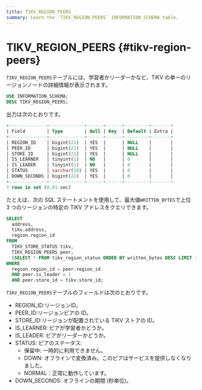 ```yaml
---
title: TIKV_REGION_PEERS
summary: Learn the `TIKV_REGION_PEERS` INFORMATION_SCHEMA table.
---
```


# TIKV_REGION_PEERS {#tikv-region-peers}

`TIKV_REGION_PEERS`テーブルには、学習者かリーダーかなど、TiKV の単一のリージョンノードの詳細情報が表示されます。

```sql
USE INFORMATION_SCHEMA;
DESC TIKV_REGION_PEERS;
```

出力は次のとおりです。

```sql
+--------------+-------------+------+------+---------+-------+
| Field        | Type        | Null | Key  | Default | Extra |
+--------------+-------------+------+------+---------+-------+
| REGION_ID    | bigint(21)  | YES  |      | NULL    |       |
| PEER_ID      | bigint(21)  | YES  |      | NULL    |       |
| STORE_ID     | bigint(21)  | YES  |      | NULL    |       |
| IS_LEARNER   | tinyint(1)  | NO   |      | 0       |       |
| IS_LEADER    | tinyint(1)  | NO   |      | 0       |       |
| STATUS       | varchar(10) | YES  |      | 0       |       |
| DOWN_SECONDS | bigint(21)  | YES  |      | 0       |       |
+--------------+-------------+------+------+---------+-------+
7 rows in set (0.01 sec)
```

たとえば、次の SQL ステートメントを使用して、最大値`WRITTEN_BYTES`で上位 3 つのリージョンの特定の TiKV アドレスをクエリできます。

```sql
SELECT
  address,
  tikv.address,
  region.region_id
FROM
  TIKV_STORE_STATUS tikv,
  TIKV_REGION_PEERS peer,
  (SELECT * FROM tikv_region_status ORDER BY written_bytes DESC LIMIT 3) region
WHERE
  region.region_id = peer.region_id
  AND peer.is_leader = 1
  AND peer.store_id = tikv.store_id;
```

`TIKV_REGION_PEERS`テーブルのフィールドは次のとおりです。

-   REGION_ID:リージョンID。
-   PEER_ID:リージョンピアの ID。
-   STORE_ID:リージョンが配置されている TiKV ストアの ID。
-   IS_LEARNER: ピアが学習者かどうか。
-   IS_LEADER: ピアがリーダーかどうか。
-   STATUS: ピアのステータス:
    -   保留中: 一時的に利用できません。
    -   DOWN: オフラインで変換済み。このピアはサービスを提供しなくなりました。
    -   NORMAL：正常に動作しています。
-   DOWN_SECONDS: オフラインの期間 (秒単位)。

